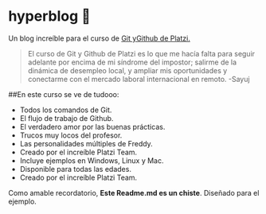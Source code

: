 # hyperblog 💚
Un blog increíble para el curso de [Git yGithub de Platzi.](http://platzi.com/cursos/git-github/ "Git yGithub de Platzi.")

> El curso de Git y Github de Platzi es lo que me hacía falta para seguir adelante por encima de mi síndrome del impostor; salirme de la dinámica de desempleo local, y ampliar mis oportunidades y conectarme con el mercado laboral internacional en remoto.
-Sayuj

##En este curso se ve de tudooo:
* Todos los comandos de Git.
* El flujo de trabajo de Github.
* El verdadero amor por las buenas prácticas.
* Trucos muy locos del profesor.
* Las personalidades múltiples de Freddy.
* Creado por el increíble Platzi Team.
* Incluye ejemplos en Windows, Linux y Mac.
* Disponible para todas las edades.
* Creado por el increíble Platzi Team.

Como amable recordatorio, **Este Readme.md es un chiste**. Diseñado para el ejemplo.

